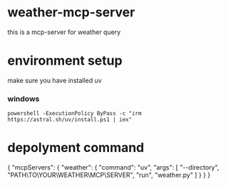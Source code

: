 # weather-mcp-server
this is a mcp-server for weather query

# environment setup
make sure you have installed uv

### windows 
`powershell -ExecutionPolicy ByPass -c "irm https://astral.sh/uv/install.ps1 | iex"`


# depolyment command
{
    "mcpServers": {
        "weather": {
            "command": "uv",
            "args": [
                "--directory",
                "PATH\TO\YOUR\WEATHER\MCP\SERVER",
                "run",
                "weather.py"
            ]
        }
    }
}